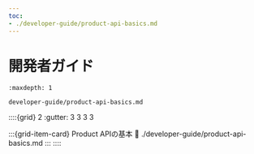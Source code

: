 ```yaml
---
toc:
- ./developer-guide/product-api-basics.md
---
```


# 開発者ガイド

```{toctree}
:maxdepth: 1

developer-guide/product-api-basics.md
```

::::{grid} 2
:gutter: 3 3 3 3

:::{grid-item-card}  Product APIの基本
:link: ./developer-guide/product-api-basics.md
:::
::::
